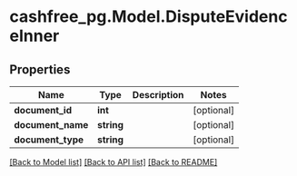 # cashfree_pg.Model.DisputeEvidenceInner

## Properties

Name | Type | Description | Notes
------------ | ------------- | ------------- | -------------
**document_id** | **int** |  | [optional] 
**document_name** | **string** |  | [optional] 
**document_type** | **string** |  | [optional] 

[[Back to Model list]](../README.md#documentation-for-models) [[Back to API list]](../README.md#documentation-for-api-endpoints) [[Back to README]](../README.md)

